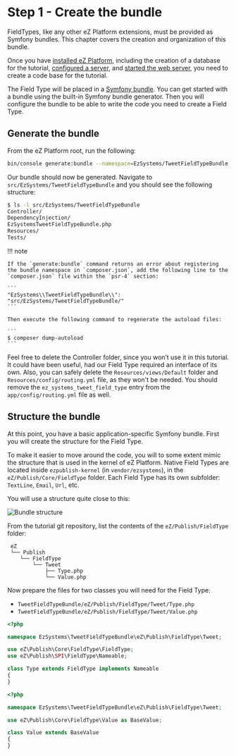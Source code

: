 # Step 1 - Create the bundle

FieldTypes, like any other eZ Platform extensions, must be provided as Symfony bundles. This chapter covers the creation and organization of this bundle.

Once you have [installed eZ Platform](../../getting_started/install_ez_platform/), including the creation of a database for the tutorial, [configured a server](../../getting_started/requirements/), and [started the web server](../../getting_started/install_ez_platform/#use-phps-built-in-server), you need to create a code base for the tutorial.

The Field Type will be placed in a [Symfony bundle](http://symfony.com/doc/3.4/bundles.html).
You can get started with a bundle using the built-in Symfony bundle generator.
Then you will configure the bundle to be able to write the code you need to create a Field Type.

## Generate the bundle

From the eZ Platform root, run the following:

``` bash
bin/console generate:bundle --namespace=EzSystems/TweetFieldTypeBundle --dir=src --format=yml --no-interaction
```

Our bundle should now be generated. Navigate to `src/EzSystems/TweetFieldTypeBundle` and you should see the following structure:

``` bash
$ ls -l src/EzSystems/TweetFieldTypeBundle
Controller/
DependencyInjection/
EzSystemsTweetFieldTypeBundle.php
Resources/
Tests/
```

!!! note

    If the `generate:bundle` command returns an error about registering the bundle namespace in `composer.json`, add the following line to the `composer.json` file within the `psr-4` section:

    ```
    "EzSystems\\TweetFieldTypeBundle\\": "src/EzSystems/TweetFieldTypeBundle/"
    ```

    Then execute the following command to regenerate the autoload files:

    ```
    $ composer dump-autoload
    ```

Feel free to delete the Controller folder, since you won’t use it in this tutorial. It could have been useful, had our Field Type required an interface of its own.
Also, you can safely delete the `Resources/views/Default` folder and `Resources/config/routing.yml` file, as they won't be needed. You should remove the `ez_systems_tweet_field_type` entry from the `app/config/routing.yml` file as well.

## Structure the bundle

At this point, you have a basic application-specific Symfony bundle. First you will create the structure for the Field Type.

To make it easier to move around the code, you will to some extent mimic the structure that is used in the kernel of eZ Platform. Native Field Types are located inside `ezpublish-kernel` (in `vendor/ezsystems`), in the `eZ/Publish/Core/FieldType` folder.
Each Field Type has its own subfolder: `TextLine`, `Email`, `Url`, etc.

You will use a structure quite close to this:

![Bundle structure](img/fieldtype_tutorial_repo.png)

From the tutorial git repository, list the contents of the `eZ/Publish/FieldType` folder:

     eZ
     └── Publish
        └── FieldType
            └── Tweet
                ├── Type.php
                └── Value.php

Now prepare the files for two classes you will need for the Field Type:

- `TweetFieldTypeBundle/eZ/Publish/FieldType/Tweet/Type.php`
- `TweetFieldTypeBundle/eZ/Publish/FieldType/Tweet/Value.php`

``` php
<?php

namespace EzSystems\TweetFieldTypeBundle\eZ\Publish\FieldType\Tweet;

use eZ\Publish\Core\FieldType\FieldType;
use eZ\Publish\SPI\FieldType\Nameable;

class Type extends FieldType implements Nameable
{
}
```

``` php
<?php

namespace EzSystems\TweetFieldTypeBundle\eZ\Publish\FieldType\Tweet;

use eZ\Publish\Core\FieldType\Value as BaseValue;

class Value extends BaseValue
{
}
```
